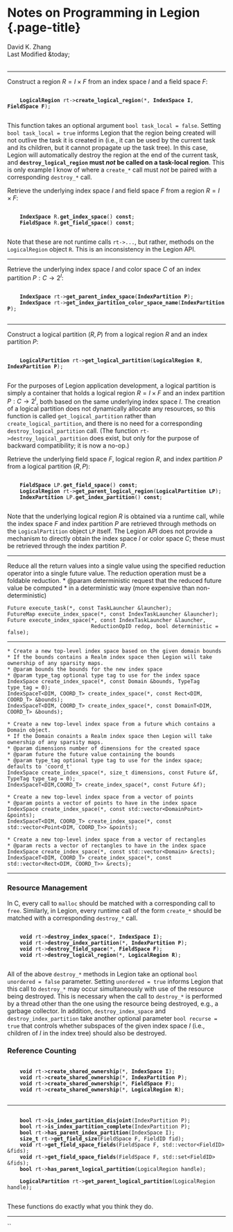# Notes on Programming in Legion {.page-title}

<div class="text-center">
    David K. Zhang<br>
    Last Modified &today;
</div><br>

--------------------------------------------------------------------------------

Construct a region $R = I \times F$ from an index space $I$ and a field space $F$:

<pre class="bg-light"><code>
    <b class="return-type">LogicalRegion</b> rt-><b class="func-name">create_logical_region</b>(*, <b class="arg">IndexSpace I</b>, <b class="arg">FieldSpace F</b>);

</code></pre>


This function takes an optional argument `bool task_local = false`. Setting `bool task_local = true` informs Legion that the region being created will not outlive the task it is created in (i.e., it can be used by the current task and its children, but it cannot propagate up the task tree). In this case, Legion will automatically destroy the region at the end of the current task, and **`destroy_logical_region` must _not_ be called on a task-local region**. This is only example I know of where a `create_*` call must _not_ be paired with a corresponding `destroy_*` call.

Retrieve the underlying index space $I$ and field space $F$ from a region $R = I \times F$:

<pre class="bg-light"><code>
    <b class="return-type">IndexSpace</b> R.<b class="func-name">get_index_space</b>() <b class="keyword">const</b>;
    <b class="return-type">FieldSpace</b> R.<b class="func-name">get_field_space</b>() <b class="keyword">const</b>;

</code></pre>

Note that these are not runtime calls `rt->...`, but rather, methods on the `LogicalRegion` object `R`. This is an inconsistency in the Legion API.

--------------------------------------------------------------------------------

Retrieve the underlying index space $I$ and color space $C$ of an index partition $P: C \to 2^I$:

<pre class="bg-light"><code>
    <b class="return-type">IndexSpace</b> rt-><b class="func-name">get_parent_index_space</b>(<b class="arg">IndexPartition P</b>);
    <b class="return-type">IndexSpace</b> rt-><b class="func-name">get_index_partition_color_space_name</b>(<b class="arg">IndexPartition P</b>);

</code></pre>

--------------------------------------------------------------------------------

Construct a logical partition $(R, P)$ from a logical region $R$ and an index partition $P$:

<pre class="bg-light"><code>
    <b class="return-type">LogicalPartition</b> rt-><b class="func-name">get_logical_partition</b>(<b class="arg">LogicalRegion R</b>, <b class="arg">IndexPartition P</b>);

</code></pre>

For the purposes of Legion application development, a logical partition is simply a container that holds a logical region $R = I \times F$ and an index partition $P: C \to 2^I$, both based on the same underlying index space $I$. The creation of a logical partition does not dynamically allocate any resources, so this function is called `get_logical_partition` rather than `create_logical_partition`, and there is no need for a corresponding `destroy_logical_partition` call. (The function `rt->destroy_logical_partition` does exist, but only for the purpose of backward compatibility; it is now a no-op.)

Retrieve the underlying field space $F$, logical region $R$, and index partition $P$ from a logical partition $(R, P)$:

<pre class="bg-light"><code>
    <b class="return-type">FieldSpace</b> LP.<b class="func-name">get_field_space</b>() <b class="keyword">const</b>;
    <b class="return-type">LogicalRegion</b> rt-><b class="func-name">get_parent_logical_region</b>(<b class="arg">LogicalPartition LP</b>);
    <b class="return-type">IndexPartition</b> LP.<b class="func-name">get_index_partition</b>() <b class="keyword">const</b>;

</code></pre>

Note that the underlying logical region $R$ is obtained via a runtime call, while the index space $F$ and index partition $P$ are retrieved through methods on the `LogicalPartition` object `LP` itself. The Legion API does not provide a mechanism to directly obtain the index space $I$ or color space $C$; these must be retrieved through the index partition $P$.

--------------------------------------------------------------------------------

Reduce all the return values into a single value using the specified
reduction operator into a single future value.  The reduction operation must be
a foldable reduction.
       * @param deterministic request that the reduced future value be computed
       *        in a deterministic way (more expensive than non-deterministic)

```
Future execute_task(*, const TaskLauncher &launcher);
FutureMap execute_index_space(*, const IndexTaskLauncher &launcher);
Future execute_index_space(*, const IndexTaskLauncher &launcher,
                           ReductionOpID redop, bool deterministic = false);
```

--------------------------------------------------------------------------------

```
* Create a new top-level index space based on the given domain bounds
* If the bounds contains a Realm index space then Legion will take ownership of any sparsity maps.
* @param bounds the bounds for the new index space
* @param type_tag optional type tag to use for the index space
IndexSpace create_index_space(*, const Domain &bounds, TypeTag type_tag = 0);
IndexSpaceT<DIM, COORD_T> create_index_space(*, const Rect<DIM, COORD_T> &bounds);
IndexSpaceT<DIM, COORD_T> create_index_space(*, const DomainT<DIM, COORD_T> &bounds);

* Create a new top-level index space from a future which contains a Domain object.
* If the Domain conaints a Realm index space then Legion will take ownership of any sparsity maps.
* @param dimensions number of dimensions for the created space
* @param future the future value containing the bounds
* @param type_tag optional type tag to use for the index space; defaults to 'coord_t'
IndexSpace create_index_space(*, size_t dimensions, const Future &f, TypeTag type_tag = 0);
IndexSpaceT<DIM,COORD_T> create_index_space(*, const Future &f);
```

```
* Create a new top-level index space from a vector of points
* @param points a vector of points to have in the index space
IndexSpace create_index_space(*, const std::vector<DomainPoint> &points);
IndexSpaceT<DIM, COORD_T> create_index_space(*, const std::vector<Point<DIM, COORD_T>> &points);
```

```
* Create a new top-level index space from a vector of rectangles
* @param rects a vector of rectangles to have in the index space
IndexSpace create_index_space(*, const std::vector<Domain> &rects);
IndexSpaceT<DIM, COORD_T> create_index_space(*, const std::vector<Rect<DIM, COORD_T>> &rects);
```

--------------------------------------------------------------------------------

### Resource Management

In C, every call to `malloc` should be matched with a corresponding call to `free`. Similarly, in Legion, every runtime call of the form `create_*` should be matched with a corresponding `destroy_*` call.

<pre class="bg-light"><code>
    <b class="return-type">void</b> rt-><b class="func-name">destroy_index_space</b>(*, <b class="arg">IndexSpace I</b>);
    <b class="return-type">void</b> rt-><b class="func-name">destroy_index_partition</b>(*, <b class="arg">IndexPartition P</b>);
    <b class="return-type">void</b> rt-><b class="func-name">destroy_field_space</b>(*, <b class="arg">FieldSpace F</b>);
    <b class="return-type">void</b> rt-><b class="func-name">destroy_logical_region</b>(*, <b class="arg">LogicalRegion R</b>);

</code></pre>

All of the above `destroy_*` methods in Legion take an optional `bool unordered = false` parameter. Setting `unordered = true` informs Legion that this call to `destroy_*` may occur simultaneously with use of the resource being destroyed. This is necessary when the call to `destroy_*` is performed by a thread other than the one using the resource being destroyed, e.g., a garbage collector. In addition, `destroy_index_space` and `destroy_index_partition` take another optional parameter `bool recurse = true` that controls whether subspaces of the given index space $I$ (i.e., children of $I$ in the index tree) should also be destroyed.

### Reference Counting

<pre class="bg-light"><code>
    <b class="return-type">void</b> rt-><b class="func-name">create_shared_ownership</b>(*, <b class="arg">IndexSpace I</b>);
    <b class="return-type">void</b> rt-><b class="func-name">create_shared_ownership</b>(*, <b class="arg">IndexPartition P</b>);
    <b class="return-type">void</b> rt-><b class="func-name">create_shared_ownership</b>(*, <b class="arg">FieldSpace F</b>);
    <b class="return-type">void</b> rt-><b class="func-name">create_shared_ownership</b>(*, <b class="arg">LogicalRegion R</b>);

</code></pre>

--------------------------------------------------------------------------------

<pre class="bg-light"><code>
    <b class="return-type">bool</b> rt-><b class="func-name">is_index_partition_disjoint</b>(IndexPartition P);
    <b class="return-type">bool</b> rt-><b class="func-name">is_index_partition_complete</b>(IndexPartition P);
    <b class="return-type">bool</b> rt-><b class="func-name">has_parent_index_partition</b>(IndexSpace I);
    <b class="return-type">size_t</b> rt-><b class="func-name">get_field_size</b>(FieldSpace F, FieldID fid);
    <b class="return-type">void</b> rt-><b class="func-name">get_field_space_fields</b>(FieldSpace F, std::vector&lt;FieldID&gt; &amp;fids);
    <b class="return-type">void</b> rt-><b class="func-name">get_field_space_fields</b>(FieldSpace F, std::set&lt;FieldID&gt; &amp;fids);
    <b class="return-type">bool</b> rt-><b class="func-name">has_parent_logical_partition</b>(LogicalRegion handle);

    <b class="return-type">LogicalPartition</b> rt-><b class="func-name">get_parent_logical_partition</b>(LogicalRegion handle);

</code></pre>

These functions do exactly what you think they do.

--------------------------------------------------------------------------------

``
